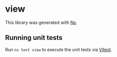 # view

This library was generated with [Nx](https://nx.dev).

## Running unit tests

Run `nx test view` to execute the unit tests via [Vitest](https://vitest.dev/).

